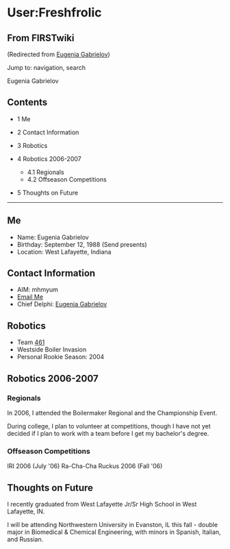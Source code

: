# User:Freshfrolic

## From FIRSTwiki

(Redirected from [Eugenia Gabrielov](/index.php?title=Eugenia_Gabrielov&redirect=no "Eugenia Gabrielov"))

Jump to: navigation, search

Eugenia Gabrielov

## Contents

- 1 Me
- 2 Contact Information
- 3 Robotics
- 4 Robotics 2006-2007

  - 4.1 Regionals
  - 4.2 Offseason Competitions

- 5 Thoughts on Future

--------------------------------------------------------------------------------

## Me

- Name: Eugenia Gabrielov
- Birthday: September 12, 1988 (Send presents)
- Location: West Lafayette, Indiana

## Contact Information

- AIM: mhmyum
- [Email Me](mailto:a.cookie.for.you@gmail.com "mailto:a.cookie.for.you@gmail.com")
- Chief Delphi: [Eugenia Gabrielov](http://www.chiefdelphi.com/forums/member.php?u=4925 "http://www.chiefdelphi.com/forums/member.php?u=4925")

## Robotics

- Team [461](461 "461")
- Westside Boiler Invasion
- Personal Rookie Season: 2004

## Robotics 2006-2007

### Regionals

In 2006, I attended the Boilermaker Regional and the Championship Event.

During college, I plan to volunteer at competitions, though I have not yet decided if I plan to work with a team before I get my bachelor's degree.

### Offseason Competitions

IRI 2006 (July '06) Ra-Cha-Cha Ruckus 2006 (Fall '06)

## Thoughts on Future

I recently graduated from West Lafayette Jr/Sr High School in West Lafayette, IN.

I will be attending Northwestern University in Evanston, IL this fall - double major in Biomedical & Chemical Engineering, with minors in Spanish, Italian, and Russian.
